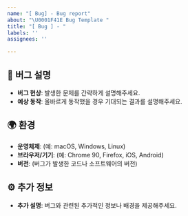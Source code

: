 ```yaml
---
name: "[ Bug] - Bug report"
about: "\U0001F41E Bug Template "
title: "[ Bug ] - "
labels: ''
assignees: ''

---
```


## 🐞 버그 설명
- **버그 현상**: 발생한 문제를 간략하게 설명해주세요.
- **예상 동작**: 올바르게 동작했을 경우 기대되는 결과를 설명해주세요.

## 🌍 환경
- **운영체제**: (예: macOS, Windows, Linux)
- **브라우저/기기**: (예: Chrome 90, Firefox, iOS, Android)
- **버전**: (버그가 발생한 코드나 소프트웨어의 버전)


## ⚙️ 추가 정보
- **추가 설명**: 버그와 관련된 추가적인 정보나 배경을 제공해주세요.
